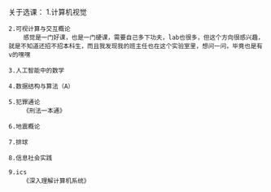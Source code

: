 关于选课：
    1.计算机视觉

    2.可视计算与交互概论
        感觉是一门好课，也是一门硬课，需要自己多下功夫，lab也很多，但这个方向很感兴趣，就是不知道还招不招本科生，而且我发现我的班主任也在这个实验室里，想问一问，毕竟也是有v的嘿嘿

    3.人工智能中的数学

    4.数据结构与算法（A）

    5.犯罪通论
        《刑法一本通》

    6.地震概论

    7.排球

    8.信息社会实践

    9.ics
        《深入理解计算机系统》



